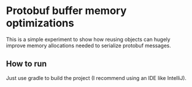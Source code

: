 
# Protobuf buffer memory optimizations

This is a simple experiment to show how reusing objects can hugely improve memory allocations needed to serialize protobuf messages.

## How to run

Just use gradle to build the project (I recommend using an IDE like IntelliJ).
